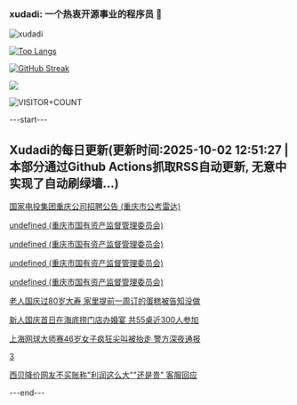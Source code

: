 ### xudadi: 一个热衷开源事业的程序员 👋

![xudadi](https://github-readme-stats-git-masterorgs-github-readme-stats-team.vercel.app/api?username=xudadi)

[![Top Langs](https://github-readme-stats.vercel.app/api/top-langs/?username=xudadi)](https://github.com/anuraghazra/github-readme-stats)

[![GitHub Streak](https://streak-stats.demolab.com?user=xudadi&locale=zh_Hans)](https://git.io/streak-stats)

![](https://raw.githubusercontent.com/xudadi/xudadi/main/assets/github-contribution-grid-snake.svg)

![VISITOR+COUNT](https://komarev.com/ghpvc/?username=xudadi&label=VISITOR+COUNT)


---start---

## Xudadi的每日更新(更新时间:2025-10-02 12:51:27 | 本部分通过Github Actions抓取RSS自动更新, 无意中实现了自动刷绿墙...)

[国家电投集团重庆公司招聘公告 (重庆市公考雷达)](https://www.gongkaoleida.com/article/2640273)

[undefined (重庆市国有资产监督管理委员会)](https://dadilab.github.io/feeds/all.xml)

[undefined (重庆市国有资产监督管理委员会)](https://dadilab.github.io/feeds/all.xml)

[undefined (重庆市国有资产监督管理委员会)](https://dadilab.github.io/feeds/all.xml)

[undefined (重庆市国有资产监督管理委员会)](https://dadilab.github.io/feeds/all.xml)

[老人国庆过80岁大寿 家里提前一周订的蛋糕被告知没做](https://m.163.com/news/article/KARQ3E980512DU6N.html)

[新人国庆首日在海底捞门店办婚宴 共55桌近300人参加](https://m.163.com/news/article/KAQ8VAKJ053469LG.html)

[上海网球大师赛46岁女子疯狂尖叫被抬走 警方深夜通报](https://m.163.com/news/article/KAQRV7DT051492LM.html)

[3](https://m.163.com/touch/news/sub/domestic)

[西贝降价网友不买账称"利润这么大""还是贵" 客服回应](https://m.163.com/news/article/KAQJQA92053469LG.html)

---end---
